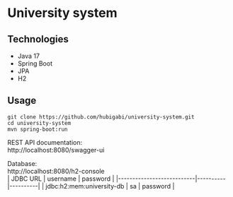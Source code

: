 # University system

## Technologies
- Java 17
- Spring Boot
- JPA
- H2

## Usage
```shell
git clone https://github.com/hubigabi/university-system.git
cd university-system
mvn spring-boot:run
```

REST API documentation:  
http://localhost:8080/swagger-ui

Database:  
http://localhost:8080/h2-console  
| JDBC URL                  | username | password |
|---------------------------|----------|----------|
| jdbc:h2:mem:university-db | sa       | password |